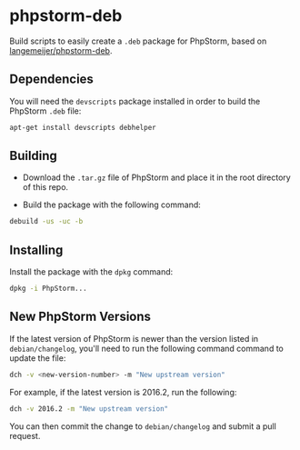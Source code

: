 phpstorm-deb
=============

Build scripts to easily create a `.deb` package for PhpStorm, based on [langemeijer/phpstorm-deb](https://github.com/langemeijer/phpstorm-deb).


Dependencies
------------

You will need the `devscripts` package installed in order to build the PhpStorm `.deb` file:

```sh
apt-get install devscripts debhelper
```


Building
--------

* Download the `.tar.gz` file of PhpStorm and place it in the root directory of this repo.

* Build the package with the following command:

```sh
debuild -us -uc -b
```


Installing
----------

Install the package with the `dpkg` command:

```sh
dpkg -i PhpStorm...
```

New PhpStorm Versions
---------------------

If the latest version of PhpStorm is newer than the version listed in `debian/changelog`, you'll need to run the following command command to update the file:

```sh
dch -v <new-version-number> -m "New upstream version"
```

For example, if the latest version is 2016.2, run the following:

```sh
dch -v 2016.2 -m "New upstream version"
```

You can then commit the change to `debian/changelog` and submit a pull request.
